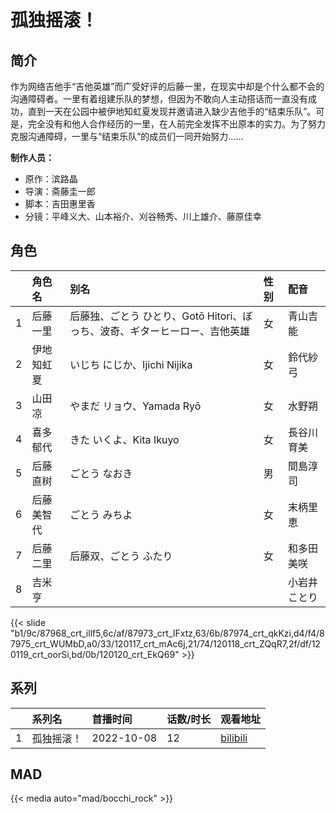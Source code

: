 # 孤独摇滚！


## 简介

作为网络吉他手“吉他英雄”而广受好评的后藤一里，在现实中却是个什么都不会的沟通障碍者。一里有着组建乐队的梦想，但因为不敢向人主动搭话而一直没有成功，直到一天在公园中被伊地知虹夏发现并邀请进入缺少吉他手的“结束乐队”。可是，完全没有和他人合作经历的一里，在人前完全发挥不出原本的实力。为了努力克服沟通障碍，一里与“结束乐队”的成员们一同开始努力……

**制作人员：**
- 原作：滨路晶
- 导演：斋藤圭一郎
- 脚本：吉田惠里香
- 分镜：平峰义大、山本裕介、刈谷畅秀、川上雄介、藤原佳幸

## 角色

|     |   角色名   |   别名  | 性别 |  配音  |
|:--- |:------  |:----      |:---  |:--   |
| 1 | 后藤一里 | 后藤独、ごとう ひとり、Gotō Hitori、ぼっち、波奇、ギターヒーロー、吉他英雄 | 女 | 青山吉能 |
| 2 | 伊地知虹夏 | いじち にじか、Ijichi Nijika | 女 | 鈴代紗弓 |
| 3 | 山田凉 | やまだ リョウ、Yamada Ryō | 女 | 水野朔 |
| 4 | 喜多郁代 | きた いくよ、Kita Ikuyo | 女 | 長谷川育美 |
| 5 | 后藤直树 | ごとう なおき | 男 | 間島淳司 |
| 6 | 后藤美智代 | ごとう みちよ | 女 | 末柄里恵 |
| 7 | 后藤二里 | 后藤双、ごとう ふたり | 女 | 和多田美咲 |
| 8 | 吉米亨 |  |  | 小岩井ことり |

{{< slide "b1/9c/87968_crt_illf5,6c/af/87973_crt_IFxtz,63/6b/87974_crt_qkKzi,d4/f4/87975_crt_WUMbD,a0/33/120117_crt_mAc6j,21/74/120118_crt_ZQqR7,2f/df/120119_crt_oorSi,bd/0b/120120_crt_EkQ69" >}}

## 系列

|     |   系列名   |   首播时间  | 话数/时长  | 观看地址 |
|:---  |:------    |:----      |:---       |:---  |
| 1 | 孤独摇滚！ | 2022-10-08 | 12 | [bilibili](https://www.bilibili.com/bangumi/play/ep693247)  |


## MAD

{{< media auto="mad/bocchi_rock" >}}
